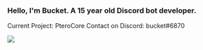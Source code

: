### Hello, I'm Bucket. A 15 year old Discord bot developer.

Current Project: PteroCore
Contact on Discord: bucket#6870


<img src="https://github-readme-stats.vercel.app/api?username=f3v&&show_icons=true&title_color=ffffff&icon_color=bb2acf&text_color=daf7dc&bg_color=151515">
